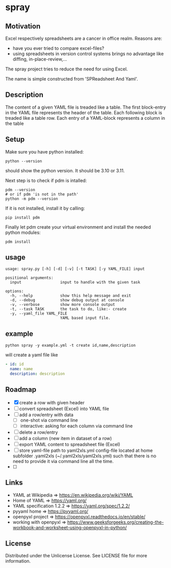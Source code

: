 spray
=====

Motivation
----------

Excel respectively spreadsheets are a cancer in office realm.
Reasons are:

- have you ever tried to compare excel-files?
- using spreadsheets in version control systems brings no advantage like diffing, in-place-review,...

The spray project tries to reduce the need for using Excel.

The name is simple constructed from 'SPReadsheet And Yaml'.

Description
-----------

The content of a given YAML file is treaded like a table.
The first block-entry in the YAML file represents the header of the table.
Each following block is treaded like a table row.
Each entry of a YAML-block represents a column in the table

Setup
-----

Make sure you have python installed:
```shell
python --version
```
should show the python version. It should be 3.10 or 3.11.

Next step is to check if pdm is intalled:
```shell
pdm --version
# or if pdm 'is not in the path'
python -m pdm --version
```
If it is not installed, install it by calling:
```shell
pip install pdm
```

Finally let pdm create your virtual environment and install the needed python modules:
```shell
pdm install
```


usage
-----

```
usage: spray.py [-h] [-d] [-v] [-t TASK] [-y YAML_FILE] input

positional arguments:
  input                 input to handle with the given task

options:
  -h, --help            show this help message and exit
  -d, --debug           show debug output at console
  -v, --verbose         show more console output
  -t, --task TASK       the task to do, like:- create
  -y, --yaml_file YAML_FILE
                        YAML based input file.
```

example
-------

```shell
python spray -y example.yml -t create id,name,description
```
will create a yaml file like
```yaml
- id: id
  name: name
  description: description
```

Roadmap
-------

- [x] create a row with given header
- [ ] convert spreadsheet (Excel) into YAML file
- [ ] add a row/entry with data
  - [ ] one-shot via command line
  - [ ] interactive: asking for each column via command line
- [ ] delete a row/entry
- [ ] add a column (new item in dataset of a row)
- [ ] export YAML content to spreadsheet file (Excel)
- [ ] store yaml-file path to yaml2xls.yml config-file located at home subfolder .yaml2xls (~/.yaml2xls/yaml2xls.yml) such that there is no need to provide it via command line all the time.
- [ ]

Links
-----

- YAML at Wikipedia => https://en.wikipedia.org/wiki/YAML
- Home of YAML => https://yaml.org/
- YAML specification 1.2.2 => https://yaml.org/spec/1.2.2/
- pyyaml home => https://pyyaml.org/
- openpyxl project => https://openpyxl.readthedocs.io/en/stable/
- working with openpyxl => https://www.geeksforgeeks.org/creating-the-workbook-and-worksheet-using-openpyxl-in-python/

License
-------

Distributed under the Unlicense License. See LICENSE file for more information.
